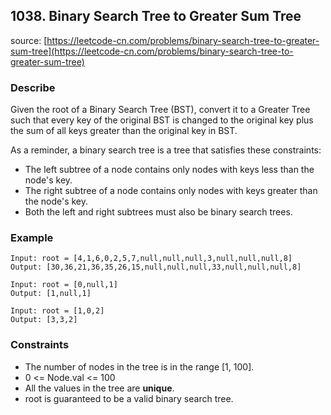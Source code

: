 ## 1038. Binary Search Tree to Greater Sum Tree

source: [https://leetcode-cn.com/problems/binary-search-tree-to-greater-sum-tree](https://leetcode-cn.com/problems/binary-search-tree-to-greater-sum-tree)

### Describe

Given the root of a Binary Search Tree (BST), convert it to a Greater Tree such that every key of the original BST is changed to the original key plus the sum of all keys greater than the original key in BST.

As a reminder, a binary search tree is a tree that satisfies these constraints:

- The left subtree of a node contains only nodes with keys less than the node's key.
- The right subtree of a node contains only nodes with keys greater than the node's key.
- Both the left and right subtrees must also be binary search trees.

### Example

```
Input: root = [4,1,6,0,2,5,7,null,null,null,3,null,null,null,8]
Output: [30,36,21,36,35,26,15,null,null,null,33,null,null,null,8]
```
```
Input: root = [0,null,1]
Output: [1,null,1]
```
```
Input: root = [1,0,2]
Output: [3,3,2]
```

### Constraints

- The number of nodes in the tree is in the range [1, 100].
- 0 <= Node.val <= 100
- All the values in the tree are **unique**.
- root is guaranteed to be a valid binary search tree.